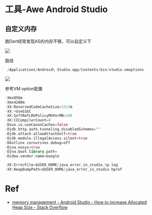 # 工具-Awe Android Studio

## 自定义内存

跑Dart经常发现AS的内存不够，可以自定义下

![](https://pic-mike.oss-cn-hongkong.aliyuncs.com/Blog/20220427105711.png)




路径

```dart
 /Applications/Android\ Studio.app/Contents/bin/studio.vmoptions
```

![](https://pic-mike.oss-cn-hongkong.aliyuncs.com/Blog/20220427110032.png)


参考VM option配置

```dart
-Xms856m
-Xmx4280m
-XX:ReservedCodeCacheSize=1512m
-XX:+UseG1GC
-XX:SoftRefLRUPolicyMSPerMB=200
-XX:CICompilerCount=8
-Dsun.io.useCanonCaches=false
-Djdk.http.auth.tunneling.disabledSchemes=""
-Djdk.attach.allowAttachSelf=true
-Djdk.module.illegalAccess.silent=true
-Dkotlinx.coroutines.debug=off
-Djna.nosys=true
-Djna.boot.library.path=
-Didea.vendor.name=Google

-XX:ErrorFile=$USER_HOME/java_error_in_studio_%p.log
-XX:HeapDumpPath=$USER_HOME/java_error_in_studio.hprof

```


# Ref

* [memory management - Android Studio - How to increase Allocated Heap Size - Stack Overflow](https://stackoverflow.com/questions/18723755/android-studio-how-to-increase-allocated-heap-size)
